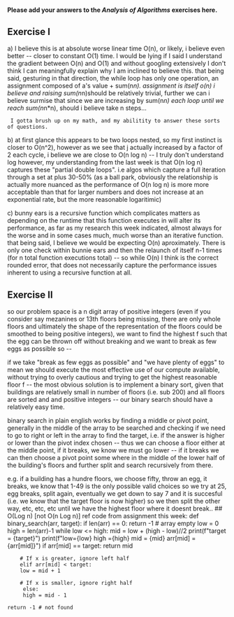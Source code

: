 #### Please add your answers to the ***Analysis of  Algorithms*** exercises here.

## Exercise I

a)
 I believe this is at absolute worse linear time O(n), or likely, i believe even better -- closer to constant O(1) time. I would be lying if I said I understand the gradient between O(n) and O(1) and without googling extensively I don't think I can meaningfully explain why I am inclined to believe this.
  that being said, gesturing in that direction, the while loop has only one operation, an assignment composed of a's value  + sum(n*n). assignment is itself o(n) i believe and raising sum(n*n)should be relatively trivial, further we can i believe surmise that since we are increasing by sum(n*n) each loop until we reach sum(n*n*n), should i believe take n steps...

     I gotta brush up on my math, and my abilitity to answer these sorts of questions.

b) at first glance this appears to be two loops nested, so my first instinct is closer to O(n^2), however as we see that j actually increased by a factor of 2 each cycle, i believe we are close to O(n log n) -- I truly don't understand log however, my understanding from the last week is that O(n log n) captures these "partial double loops". i.e algos which capture a full iteration through a set at plus 30-50% (as a ball park, obviously the relationship is actually more nuanced as the performance of O(n log n) is more more acceptable than that for larger numbers and does not increase at an exponential rate, but the more reasonable logaritimic)


c) bunny ears is a recursive function which complicates matters as depending on the runtime that this function executes in will alter its performance, as far as my research this week indicated, almost always for the worse and in some cases much, much worse than an iterative function. that being said, I believe we would be expecting O(n) aproximately. There is only one check within bunnie ears and then the relaunch of itself n-1 times (for n total function executions total) -- so while O(n) I think is the correct rounded error, that does not necessarily capture the performance issues inherent to using a recursive function at all.

## Exercise II

   so our problem space is a n digit array of positive integers (even if you consider say mezanines or 13th floors being missing, there are only whole floors and ultimately the shape of the representation of the floors could be smoothed to being positive integers), we want to find the highest f such that the egg can be thrown off without breaking and we want to break as few eggs as possible so --

   if we take "break as few eggs as possible" and "we have plenty of eggs" to mean we should execute the most effective use of our compute available, without trying to overly cautious and trying to get the highest reasonable floor f -- the most obvious solution is to implement a binary sort, given that buildings are relatively small in number of floors (i.e. sub 200) and all floors are sorted and and positive integers -- our binary search should have a relatively easy time.

   binary search in plain english works by finding a middle or pivot point, generally in the middle of the array to be searched and checking if we need to go to right or left in the array to find the target, i.e. if the answer is higher or lower than the pivot index chosen -- thus we can choose a floor either at the middle point, if it breaks, we know we must go lower -- if it breaks we can then choose a pivot point some where in the middle of the lower half of the building's floors and further split and search recursively from there.

   e.g. if a building has a hundre floors, we choose fifty, throw an egg, it breaks, we know that 1-49 is the only possible valid choices so we try at 25, egg breaks, split again, eventually we get down to say 7 and it is succesful (i.e. we know that the target floor is now higher) so we then split the other way, etc, etc, etc until we have the highest floor where it doesnt break..
        ## O(Log n) [not O(n Log n)]
     ref code from assignment this week:
     def binary_search(arr, target):
    if len(arr) == 0:
    return -1 # array empty
    low = 0
       high = len(arr)-1
     while low <= high:
        mid = low + (high - low)//2
        print(f"target = {target}")
        print(f"low={low} high ={high} mid = {mid} arr[mid] = {arr[mid]}")
        if arr[mid] == target:
          return mid

        # If x is greater, ignore left half
        elif arr[mid] < target:
        low = mid + 1

        # If x is smaller, ignore right half
         else:
         high = mid - 1

    return -1 # not found

